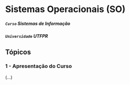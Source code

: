 # Sistemas Operacionais (SO)

##### `Curso` Sistemas de Informação
##### `Universidade` UTFPR

## Tópicos

### 1 - Apresentação do Curso
(...)

